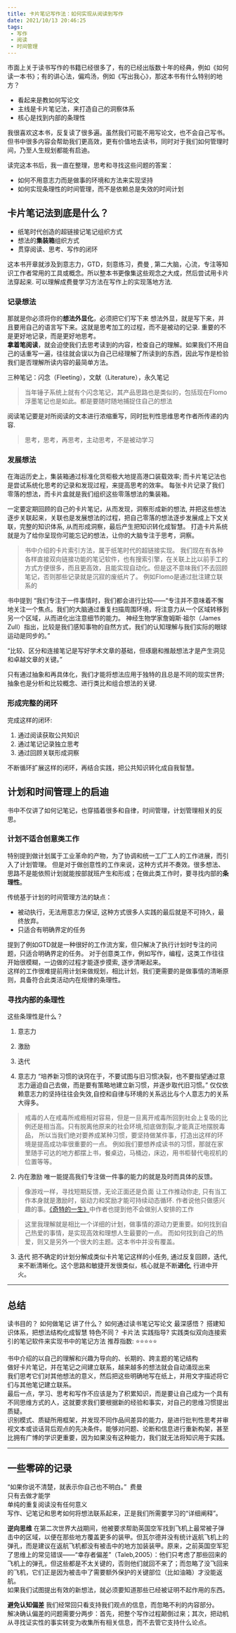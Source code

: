 ```yaml
---
title: 卡片笔记写作法：如何实现从阅读到写作
date: 2021/10/13 20:46:25
tags:
 - 写作
 - 阅读
 - 时间管理
---
```


市面上关于读书写作的书籍已经很多了，有的已经出版数十年的经典，例如《如何读一本书》；有的讲心法，偏鸡汤，例如《写出我心》，那这本书有什么特别的地方？
* 看起来是教如何写论文
* 主线是卡片笔记法，来打造自己的洞察体系
* 核心是找到内部的条理性

我很喜欢这本书，反复读了很多遍。虽然我们可能不用写论文，也不会自己写书。但书中很多内容会帮助我们更高效，更有价值地去读书，同时对于我们如何管理时间，乃至人生规划都能有启迪。

读完这本书后，我一直在整理，思考和寻找这些问题的答案：
* 如何不用意志力而是做事的环境和方法来实现坚持
* 如何实现条理性的时间管理，而不是依赖总是失效的时间计划

<!-- more -->

## 卡片笔记法到底是什么？

* 纸笔时代创造的超链接记笔记组织方式
* 想法的**集装箱**组织方式
* 贯穿阅读、思考、写作的闭环

这本书开章就涉及到意志力，GTD，刻意练习，费曼 , 第二大脑，心流，专注等知识工作者常用的工具或概念。所以整本书更像集这些观念之大成，然后尝试用卡片法穿起来. 可以理解成费曼学习方法在写作上的实现落地方法.

### 记录想法
那就是你必须将你的**想法外显化**，必须把它们写下来
想法外显，就是写下来，并且要用自己的语言写下来。这就是思考加工的过程，而不是被动的记录. 重要的不是更好地记录，而是更好地思考。  
**拿着笔阅读**，就会迫使我们去思考读到的内容，检查自己的理解。如果我们不用自己的话重写一遍，往往就会误以为自己已经理解了所读到的东西，因此写作是检验我们是否理解所读内容的最简单方法。

三种笔记：闪念（Fleeting），文献（Literature），永久笔记
> 当年锤子系统上就有个闪念笔记，其产品思路也是类似的，包括现在Flomo浮墨笔记也是如此。都是要随时随地捕捉住自己的想法

阅读笔记要是对所阅读的文本进行浓缩重写，同时批判性思维思考作者所传递的内容.
> 思考，思考，再思考，主动思考，不是被动学习

### 发展想法
在海运历史上，集装箱通过标准化货柜极大地提高港口装载效率; 而卡片笔记法也是尝试系统化思考的记录和发现过程，来提高思考的效率。
每张卡片记录了我们零落的想法，而卡片盒就是我们组织这些零落想法的集装箱。  

一定要定期回顾的自己的卡片笔记，从而发现，洞察形成新的想法, 并把这些想法逐步关联起来，关联也是发展想法的过程，把自己零落的想法逐步发展成上下文关联，完整的知识体系, 从而形成洞察，最后产生把知识转化成智慧。
打造卡片系统就是为了给你呈现你可能忘记的想法，让你的大脑专注于思考，洞察。
> 书中介绍的卡片索引方法，属于纸笔时代的超链接实现。 我们现在有各种各样直接双向链接功能的笔记软件，也有搜索引擎，在关联上比以前手工的方式方便很多，而且更高效，且能实现自动化。但是这不意味我们不去回顾笔记，否则那些记录就是沉寂的废纸片了。
> 例如Flomo是通过批注建立联系的

书中提到
“我们专注于一件事情时，我们都会进行比较——“专注并不意味着不懈地关注一个焦点。我们的大脑通过重复扫描周围环境，将注意力从一个区域转移到另一个区域，从而进化出注意细节的能力。
神经生物学家詹姆斯·祖尔（James Zull）指出，比较是我们感知事物的自然方式，我们的认知理解与我们实际的眼球运动是同步的。”  

“比较、区分和连接笔记是写好学术文章的基础，但琢磨和推敲想法才是产生洞见和卓越文章的关键。” 

只有通过抽象和再具体化，我们才能将想法应用于独特的且总是不同的现实世界; 抽象也是分析和比较概念、进行类比和组合想法的关键.

### 形成完整的闭环
完成这样的闭环:
1) 通过阅读获取公共知识 
2) 通过笔记记录独立思考 
3) 通过回顾关联形成洞察

不断循环扩展这样的闭环，再结合实践，把公共知识转化成自我智慧。

## 计划和时间管理上的启迪
书中不仅讲了如何记笔记，也穿插着很多和自律，时间管理，计划管理相关的反思。

### 计划不适合创意类工作
特别提到做计划属于工业革命的产物，为了协调和统一工厂工人的工作进展，而引入了计划管理。 但是对于做创意性的工作来说，这种方式并不奏效。很多想法、思路不是能依照计划就能按部就班产生和形成；在做此类工作时，要寻找内部的**条理性**。

传统基于计划的时间管理方法的缺点：  
* 被动执行，无法用意志力保证, 这种方式很多人实践的最后就是不可持久，最终放弃。
* 只适合有明确界定的任务

提到了例如GTD就是一种很好的工作流方案，但只解决了执行计划时专注的问题，只适合明确界定的任务。
对于创意类工作，例如写作，编程，这类工作往往开始很模糊，一边做的过程才能逐步摸索, 逐步清晰起来。  
这样的工作很难提前用计划来做规划，相比计划，我们更需要的是做事情的清晰原则，具备符合此类活动内在规律的条理性。

### 寻找内部的条理性
这些条理性是什么？
1. 意志力 
2. 激励
3. 迭代 

1. 意志力
“培养新习惯的诀窍在于，不要试图与旧习惯决裂，也不要指望通过意志力逼迫自己去做，而是要有策略地建立新习惯，并逐步取代旧习惯。” 
仅仅依赖意志力的坚持往往会失效,自控和自律与环境的关系远比与个人意志力的关系大得多。
> 戒毒的人在戒毒所戒瘾相对容易，但是一旦离开戒毒所回到社会上复吸的比例还是相当高。只有脱离他原来的社会环境,彻底做割裂,才能真正地摆脱毒品，
所以当我们绝对要养成某种习惯，要坚持做某件事，打造出这样的环境是提高成功率很重要的一点。
例如我们要想养成读书的习惯，那就在家里随手可达的地方都摆上书，餐桌边，马桶边，床边，用书柜替代电视机的位置等等。

2. 内在激励
唯一能提高我们专注做一件事的能力的就是及时而具体的反馈。  
>像游戏一样，寻找短期反馈，无论正面还是负面
让工作推动你走, 只有当工作本身就是激励时，驱动力和奖励才能可持续动态循环. 
作者说他只做感兴趣的事。[《奇特的一生》](../biography/人生如登山/)中作者也提到他不会做别人安排的工作

> 这里我理解就是相比一个详细的计划，做事情的源动力更重要。如何找到自己热爱的事情，是实现高效和理想人生最要的一点。 而如何找到自己的热爱，则又是另外一个很大的主题。这本书中并没有覆盖。

3. 迭代
把不确定的计划分解成类似卡片笔记这样的小任务, 通过反复回顾，迭代, 来不断清晰化。这个思路和敏捷开发很类似，核心就是不断**进化**, 行进中开火。


---
## 总结
读书目的？ 如何做笔记
讲了什么？ 如何通过读书笔记写论文
最深感悟？ 搭建知识体系，把想法结构化成智慧
特色不同？ 卡片法
实践指导?  实践类似双向连接索引的笔记软件来实现书中的笔记方法
推荐指数:  ⭐️⭐️⭐⭐️⭐️ ️ 


书中介绍的以自己的理解和兴趣为导向的、长期的、跨主题的笔记结构  
做好卡片笔记，并在笔记之间建立联系，越来越多的想法就会自动涌现出来  
我们思考它们对其他想法的意义，然后把这些明确地写在纸上，并用文字描述将它们与其他笔记建立联系。  
最后一点，学习、思考和写作不应该是为了积累知识，而是要让自己成为一个具有不同思维方式的人，这就要求我们要根据新的经验和事实，对自己的思维习惯提出质疑。  
识别模式、质疑所用框架，并发现不同作品间差异的能力，是进行批判性思考并审视文本或谈话背后观点的先决条件。能够对问题、论断和信息进行重新构架，甚至比拥有广博的学识更重要，因为如果没有这种能力，我们就无法将知识用于实践。


---
## 一些零碎的记录
“如果你说不清楚，就表示你自己也不明白。”  费曼  
只有去做才能学  
单纯的重复阅读没有任何意义  
写作、记笔记和思考如何将想法联系起来，正是我们所需要学习的“详细阐释”。  

**逆向思维**
在第二次世界大战期间，他被要求帮助英国空军找到飞机上最常被子弹击中的区域，以便在那些地方覆盖更多的装甲。但瓦尔德并没有统计返航飞机上的弹孔，而是建议在返航飞机都没有被击中的地方加装装甲。原来，之前英国空军犯了思维上的常见错误——“幸存者偏差”（Taleb,2005）：他们只考虑了那些回来的飞机上的弹孔，但这些都是不太关键的，否则他们就回不来了；而忽略了没飞回来的飞机，它们正是因为被击中了需要额外保护的关键部位（比如油箱）才没能返航。  
如果我们试图提出有效的新想法，就必须要知道那些已经被证明不起作用的东西。  


**避免认知偏差**
我们经常回只看支持我们观点的信息，而忽略不利的内容部分。  
解决确认偏差的问题需要分两步：首先，把整个写作过程颠倒过来；其次，把动机从寻找证实性的事实转变为收集所有相关信息，而不去管它支持什么论点。  